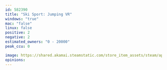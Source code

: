 ```yaml
---
id: 582390
title: "Ski Sport: Jumping VR"
windows: "true"
mac: "false"
linux: false
positive: 2
negative: 2
estimated_owners: "0 - 20000"
peak_ccu: 0

image: https://shared.akamai.steamstatic.com/store_item_assets/steam/apps/582390/header.jpg?t=1510350410
opinions:
---
```

